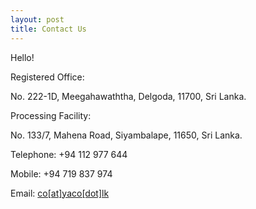 ```yaml
---
layout: post
title: Contact Us
---
```


Hello!

Registered Office: 

No. 222-1D, Meegahawaththa,
Delgoda, 11700,
Sri Lanka.

Processing Facility:

No. 133/7, Mahena Road,
Siyambalape, 11650,
Sri Lanka.

Telephone: +94 112 977 644

Mobile: +94 719 837 974 

Email: <a href="mailto:co@yaco.lk">co[at]yaco[dot]lk</a>
